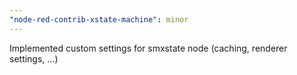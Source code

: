 ```yaml
---
"node-red-contrib-xstate-machine": minor
---
```


Implemented custom settings for smxstate node (caching, renderer settings, ...)
